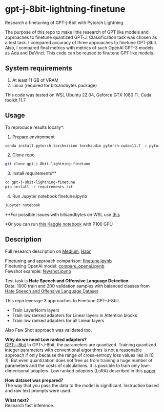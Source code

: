 # gpt-j-8bit-lightning-finetune

Research a finetuning of GPT-j-8bit with Pytorch Lightning. 

The purpose of this repo to make little research of GPT like models and approaches to finetune quantized GPT-J. Сlassification task was chosen as a test task. I compared accuracy of three approaches to finetune GPT-j8bit. Also, I compared final metrics with metrics of such OpenAI GPT-3 models as Ada and DaVinci. This code can be reused to finutene GPT like models.

## System requirements

1. At least 11 GB of VRAM
2. Linux (required for bitsandbytes package)

This code was tested on WSL Ubuntu 22.04, Geforce GTX 1080 TI, Cuda toolkit 11.7

## Usage

To reproduce results locally*:

1. Prepare environment
```bash
conda install pytorch torchvision torchaudio pytorch-cuda=11.7 -c pytorch -c nvidia
```
2. Clone repo
```bash
git clone gpt-j-8bit-lightning-finetune
```
3. Install requirements**
```bash
cd gpt-j-8bit-lightning-finetune
pip install -r requirements.txt
```
4. Run Jupyter notebook finetune.ipynb
```bash
jupyter notebook
```
**For possible issues with bitsandbytes on WSL use [this](https://github.com/TimDettmers/bitsandbytes/issues/112#issuecomment-1406329180)  

*Or you can run [this Kaggle notebook](https://www.kaggle.com/code/vetka925/gpt-j-8bit-finetuning/notebook) with P100 GPU  


## Description

Full research description on [Medium](https://medium.com/@vitaley.grechachin/how-to-train-a-capable-gpt-3-model-at-home-9c5b400ca7f), [Habr]()

Finetuning and approach comparison: [finetune.ipynb](https://github.com/vetka925/gpt-j-8bit-lightning-finetune/blob/master/finetune.ipynb)  
Finetuning OpenAI model: [compare_openai.ipynb](https://github.com/vetka925/gpt-j-8bit-lightning-finetune/blob/master/compare_openai.ipynb)  
Fewshot example: [fewshot.ipynb](https://github.com/vetka925/gpt-j-8bit-lightning-finetune/blob/master/fewshot.ipynb)
  
Test task is **Hate Speech and Offensive Language Detection**.  
Data: 1000 train and 200 validation samples with balanced classes from [Hate Speech and Offensive Language Dataset](https://www.kaggle.com/datasets/mrmorj/hate-speech-and-offensive-language-dataset)

This repo leverage 3 approaches to Finetune GPT-J-8bit.
* Train LayerNorm layers 
* Train low ranked adapters for Linear layers in Attention blocks 
* Train low ranked adapters for all Linear layers  

Also Few Shot approach was validated too.  
  
**Why do we need Low ranked adapters?**  
[GPT-j-8bit](https://huggingface.co/hivemind/gpt-j-6B-8bit) In GPT-J-8bit, the parameters are quantized. Training quantized integer parameters with conventional algorithms is not a reasonable approach if only because the range of cross-entropy loss values lies in [0, 1]. But even quantization does not free us from training a huge number of parameters and the costs of calculations. It is possible to train only low-dimenisonal adapters. Low ranked adapters (LoRA) described in this [paper](https://arxiv.org/abs/2106.09685)  

**How dataset was prepared?**  
The way that you pass the data to the model is significant. Instruction based and raw text prompts were used.  

**What next?**  
Research fast inference.